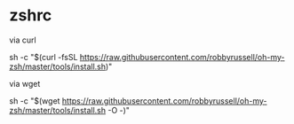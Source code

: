 # zshrc
via curl




sh -c "$(curl -fsSL https://raw.githubusercontent.com/robbyrussell/oh-my-zsh/master/tools/install.sh)"



via wget



sh -c "$(wget https://raw.githubusercontent.com/robbyrussell/oh-my-zsh/master/tools/install.sh -O -)"
